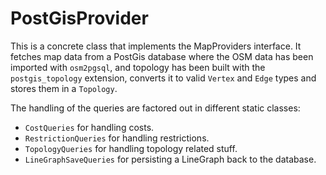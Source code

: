 PostGisProvider
===============

This is a concrete class that implements the MapProviders interface. It fetches map data from a PostGis database where the OSM data has been imported with `osm2pgsql`, and topology has been built with the `postgis_topology` extension, converts it to valid `Vertex` and `Edge` types and stores them in a `Topology`.

The handling of the queries are factored out in different static classes:
- `CostQueries` for handling costs.
- `RestrictionQueries` for handling restrictions.
- `TopologyQueries` for handling topology related stuff.
- `LineGraphSaveQueries` for persisting a LineGraph back to the database.